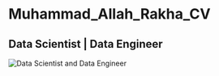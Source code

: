 # Muhammad_Allah_Rakha_CV
## Data Scientist | Data Engineer

![Data Scientist and Data Engineer](https://user-images.githubusercontent.com/74346775/172256457-4987375b-66a1-4ea6-8867-4353a2ae21fd.png)
